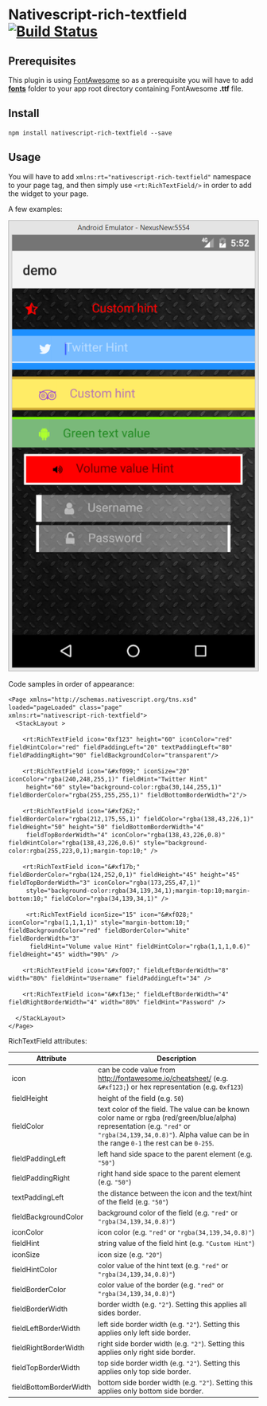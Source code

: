 # Nativescript-rich-textfield [![Build Status](https://travis-ci.org/zbranzov/nativescript-rich-textfield.svg?branch=master)](https://travis-ci.org/NativeScript/nativescript-rich-textfield)

## Prerequisites

This plugin is using [FontAwesome](http://fontawesome.io/) so as a prerequisite you will have to add [**fonts**](https://github.com/zbranzov/nativescript-rich-textfield/tree/master/demo/app/fonts) folder to your app root  directory containing FontAwesome **.ttf** file.

## Install

```
npm install nativescript-rich-textfield --save
```

## Usage

You will have to add `xmlns:rt="nativescript-rich-textfield"` namespace to your page tag, and then simply use `<rt:RichTextField/>` in order to add the widget to your page.

A few examples:

![Sample Android](screenshots/android-examples.png)

Code samples in order of appearance:

```
<Page xmlns="http://schemas.nativescript.org/tns.xsd" loaded="pageLoaded" class="page"
xmlns:rt="nativescript-rich-textfield">
  <StackLayout >

    <rt:RichTextField icon="0xf123" height="60" iconColor="red" fieldHintColor="red" fieldPaddingLeft="20" textPaddingLeft="80" fieldPaddingRight="90" fieldBackgroundColor="transparent"/>

    <rt:RichTextField icon="&#xf099;" iconSize="20" iconColor="rgba(240,248,255,1)" fieldHint="Twitter Hint"
     height="60" style="background-color:rgba(30,144,255,1)" fieldBorderColor="rgba(255,255,255,1)" fieldBottomBorderWidth="2"/>

    <rt:RichTextField icon="&#xf262;" fieldBorderColor="rgba(212,175,55,1)" fieldColor="rgba(138,43,226,1)" fieldHeight="50" height="50" fieldBottomBorderWidth="4"
     fieldTopBorderWidth="4" iconColor="rgba(138,43,226,0.8)" fieldHintColor="rgba(138,43,226,0.6)" style="background-color:rgba(255,223,0,1);margin-top:10;" />

    <rt:RichTextField icon="&#xf17b;" fieldBorderColor="rgba(124,252,0,1)" fieldHeight="45" height="45" fieldTopBorderWidth="3" iconColor="rgba(173,255,47,1)" 
     style="background-color:rgba(34,139,34,1);margin-top:10;margin-bottom:10;" fieldColor="rgba(34,139,34,1)" />

     <rt:RichTextField iconSize="15" icon="&#xf028;" iconColor="rgba(1,1,1,1)" style="margin-bottom:10;" fieldBackgroundColor="red" fieldBorderColor="white" fieldBorderWidth="3" 
      fieldHint="Volume value Hint" fieldHintColor="rgba(1,1,1,0.6)" fieldHeight="45" width="90%" />

    <rt:RichTextField icon="&#xf007;" fieldLeftBorderWidth="8" width="80%" fieldHint="Username" fieldPaddingLeft="34" />

    <rt:RichTextField icon="&#xf13e;" fieldLeftBorderWidth="4" fieldRightBorderWidth="4" width="80%" fieldHint="Password" />

  </StackLayout>
</Page>
```

RichTextField attributes:

| Attribute | Description |
| ------ | ------ |
| icon| can be code value from http://fontawesome.io/cheatsheet/ (e.g. `&#xf123;`) or hex representation (e.g. `0xf123`)
| fieldHeight| height of the field (e.g. `50`)
| fieldColor| text color of the field. The value can be known color name or rgba (red/green/blue/alpha) representation  (e.g. `"red"` or `"rgba(34,139,34,0.8)"`). Alpha value can be in the range `0-1` the rest can be `0-255`.
| fieldPaddingLeft| left hand side space to the parent element (e.g. `"50"`)
| fieldPaddingRight| right hand side space to the parent element (e.g. `"50"`)
| textPaddingLeft| the distance between the icon and the text/hint of the field (e.g. `"50"`)
| fieldBackgroundColor| background color of the field (e.g. `"red"` or `"rgba(34,139,34,0.8)"`)
| iconColor| icon color (e.g. `"red"` or `"rgba(34,139,34,0.8)"`)
| fieldHint| string value of the field hint (e.g. `"Custom Hint"`)
| iconSize| icon size (e.g. `"20"`)
| fieldHintColor| color value of the hint text (e.g. `"red"` or `"rgba(34,139,34,0.8)"`)
| fieldBorderColor| color value of the border (e.g. `"red"` or `"rgba(34,139,34,0.8)"`)
| fieldBorderWidth| border width (e.g. `"2"`). Setting this applies all sides border.
| fieldLeftBorderWidth| left side border width (e.g. `"2"`). Setting this applies only left side border.
| fieldRightBorderWidth| right side border width (e.g. `"2"`). Setting this applies only right side border.
| fieldTopBorderWidth| top side border width (e.g. `"2"`). Setting this applies only top side border.
| fieldBottomBorderWidth| bottom side border width (e.g. `"2"`). Setting this applies only bottom side border.

